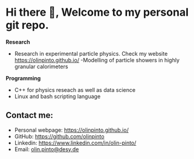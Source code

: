 # Hi there 👋, Welcome to my personal git repo. 

**Research**
- Research in experimental particle physics. Check my website https://olinpinto.github.io/
  -Modelling of particle showers in highly granular calorimeters


**Programming**
- C++ for physics reseach as well as data science
- Linux and bash scripting language


## Contact me: 

- Personal webpage: https://olinpinto.github.io/
- GitHub: https://github.com/olinpinto
- Linkedin: https://www.linkedin.com/in/olin-pinto/
- Email: olin.pinto@desy.de

<!--
**olinpinto/olinpinto** is a ✨ _special_ ✨ repository because its `README.md` (this file) appears on your GitHub profile.

Here are some ideas to get you started:

- 🔭 I’m currently working on ...
- 🌱 I’m currently learning ...
- 👯 I’m looking to collaborate on ...
- 🤔 I’m looking for help with ...
- 💬 Ask me about ...
- 📫 How to reach me: ...
- 😄 Pronouns: ...
- ⚡ Fun fact: ...
-->
